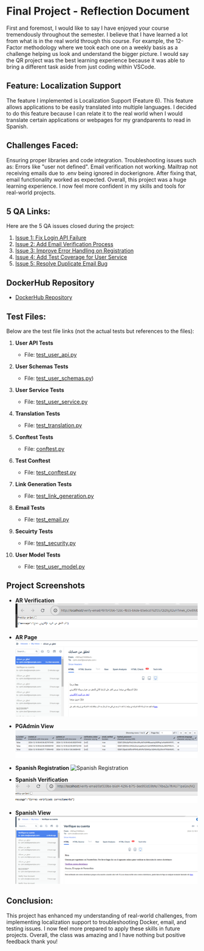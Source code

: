 # Final Project - Reflection Document

First and foremost, I would like to say I have enjoyed your course tremendously throughout the semester. I believe that I have learned a lot from what is in the real world through this course. For example, the 12-Factor methodology where we took each one on a weekly basis as a challenge helping us look and understand the bigger picture. I would say the QR project was the best learning experience because it was able to bring a different task aside from just coding within VSCode.

## Feature: Localization Support
The feature I implemented is Localization Support (Feature 6). This feature allows applications to be easily translated into multiple languages. I decided to do this feature because I can relate it to the real world when I would translate certain applications or webpages for my grandparents to read in Spanish.

## Challenges Faced:
Ensuring proper libraries and code integration.
Troubleshooting issues such as:
Errors like "user not defined".
Email verification not working.
Mailtrap not receiving emails due to .env being ignored in dockerignore. After fixing that, email functionality worked as expected.
Overall, this project was a huge learning experience. I now feel more confident in my skills and tools for real-world projects.

## 5 QA Links:
Here are the 5 QA issues closed during the project:

1. [Issue 1: Fix Login API Failure](https://github.com/rl329/user_management/issues/1)
2. [Issue 2: Add Email Verification Process](https://github.com/rl329/user_management/issues/2)
3. [Issue 3: Improve Error Handling on Registration](https://github.com/rl329/user_management/issues/3)
4. [Issue 4: Add Test Coverage for User Service](https://github.com/rl329/user_management/issues/4)
5. [Issue 5: Resolve Duplicate Email Bug](https://github.com/rl329/user_management/issues/5)


## DockerHub Repository
- [DockerHub Repository](https://hub.docker.com/repository/docker/rl329/user_management)

## Test Files:
Below are the test file links (not the actual tests but references to the files):

1. **User API Tests**
   - File: [test_user_api.py](https://github.com/rl329/user_management/blob/main/tests/test_api/test_users_api.py)

2. **User Schemas Tests**
   - File: [test_user_schemas.py](https://github.com/rl329/user_management/blob/main/tests/test_schemas/test_user_schemas.py))

3. **User Service Tests**
   - File: [test_user_service.py](https://github.com/rl329/user_management/blob/main/tests/test_services/test_user_service.py)

4. **Translation Tests**
   - File: [test_translation.py](https://github.com/rl329/user_management/blob/main/tests/test_email_service.py)

5. **Conftest Tests**
   - File: [conftest.py](https://github.com/rl329/user_management/blob/main/tests/conftest.py)

6. **Test Conftest**
   - File: [test_conftest.py](https://github.com/rl329/user_management/blob/main/tests/test_conftest.py)

7. **Link Generation Tests**
   - File: [test_link_generation.py](https://github.com/rl329/user_management/blob/main/tests/test_link_generation.py)

8. **Email Tests**
   - File: [test_email.py](https://github.com/rl329/user_management/blob/main/tests/test_email.py)

9. **Secuirty Tests**
    - File: [test_security.py](https://github.com/rl329/user_management/blob/main/tests/test_security.py)

10. **User Model Tests**
    - File: [test_user_model.py](https://github.com/rl329/user_management/blob/main/tests/test_models/test_user_model.py)

## Project Screenshots

- **AR Verification**
  ![AR Verification](./images/AR%20Verification.png)

- **AR Page**
  ![AR](./images/AR.png)

- **PGAdmin View**
  ![PGAdmin](./images/pgadmin.png)

- **Spanish Registration**
  ![Spanish Registration](./images/Spanish%20Registration.png)

- **Spanish Verification**
  ![Spanish Verification](./images/Spanish%20verify.png)

- **Spanish View**
  ![Spanish](./images/Spanish.png)


## Conclusion:
This project has enhanced my understanding of real-world challenges, from implementing localization support to troubleshooting Docker, email, and testing issues. I now feel more prepared to apply these skills in future projects. Overall, the class was amazing and I have nothing but positive feedback thank you!
